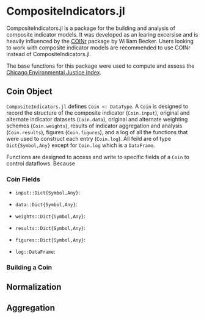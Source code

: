 # CompositeIndicators.jl

 CompositeIndicators.jl is a package for the building and analysis of composite indicator models. It was developed as an learing excersise and is heavily influenced by the [COINr](https://bluefoxr.github.io/COINr/) package by William Becker. Users looking to 
 work with composite indicator models are recommended to use COINr instead of CompositeIndicators.jl.

The base functions for this package were used to compute and assess the [Chicago Environmental Justice Index](https://www.chicago.gov/city/en/depts/cdph/supp_info/Environment/cumulative-impact-assessment.html).

## Coin Object

`CompositeIndicators.jl` defines `Coin <: DataType`. A `Coin` is designed to record the structure of the composite indicator (`Coin.input`), original and alternate indicator datasets (`Coin.data`), original and alternate weighting schemes (`Coin.weights`), results of indicator aggregation and analysis (`Coin.results`), figures (`Coin.figures`), and a log of all the functions that were used to construct each entry (`Coin.log`). All feild are of type `Dict{Symbol,Any}` except for `Coin.log` which is a `DataFrame`. 

Functions are designed to access and write to specific fields of a `Coin` to control dataflows. Because 



### Coin Fields

  - `input::Dict{Symbol,Any}`:

  - `data::Dict{Symbol,Any}`:

  - `weights::Dict{Symbol,Any}`:

  - `results::Dict{Symbol,Any}`:

  - `figures::Dict{Symbol,Any}`:

  - `log::DataFrame`:

### Building a Coin

### 

## Normalization

## Aggregation

## 